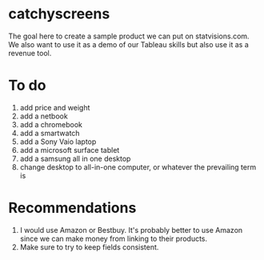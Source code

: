 catchyscreens
=============
The goal here to create a sample product we can put on statvisions.com. We also want to use it as a demo of our Tableau skills but also use it as a revenue tool.

To do
=============
1. add price and weight
2. add a netbook
3. add a chromebook
4. add a smartwatch
5. add a Sony Vaio laptop
6. add a microsoft surface tablet
7. add a samsung all in one desktop
8. change desktop to all-in-one computer, or whatever the prevailing term is

Recommendations
=============
1. I would use Amazon or Bestbuy. It's probably better to use Amazon since we can make money from linking to their products.
2. Make sure to try to keep fields consistent.